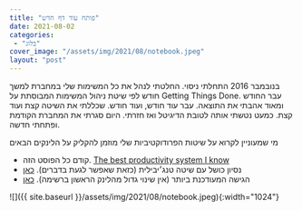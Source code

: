```yaml
---
title: "פותח עוד דף חדש"
date: 2021-08-02
categories: 
 - "בלוג"
cover_image: "/assets/img/2021/08/notebook.jpeg"
layout: "post"
---
```


בנובמבר 2016 התחלתי ניסוי. החלטתי לנהל את כל המשימות שלי במחברת למשך חודש לפי שיטת ניהול המשימות המבוסתת על Getting Things Done. עבר החודש ומאוד אהבתי את התוצאה. עבר עוד חודש, ועוד חודש. שכללתי את השיטה קצת ועוד קצת. כמעט נטשתי אותה לטובת הדיגיטל ואז חזרתי. היום סגרתי את המחברת הקודמת ופתחתי חדשה. 

מי שמעוניין לקרוא על שיטות הפרודוקטיביות שלי מוזמן להקליק על הלינקים הבאים

* קודם כל הפוסט הזה. [The best productivity system I know](https://gorelik.net/2018/02/20/the-best-productivity-system-i-know/)  
* נסיון כושל עם שיטה טנג׳יבילית (כזאת שאפשר לגעת בדברים). [כאן](https://gorelik.net/2019/11/11/a-tangible-productivity-tool-and-a-book-review/)  
* הגישה המעודכנת ביותר (אין שינוי גדול מהלינק הראשון ברשימה). [כאן](https://gorelik.net/2021/05/05/another-evolution-of-my-offline-productivity-system/)

![]({{ site.baseurl }}/assets/img/2021/08/notebook.jpeg){:width="1024"}
